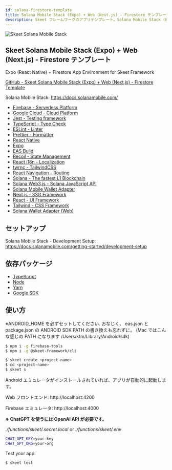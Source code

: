 ```yaml
---
id: solana-firestore-template
title: Solana Mobile Stack (Expo) + Web (Next.js) - Firestore テンプレート
description: Skeet フレームワークのアプリテンプレート。Solana Mobile Stack (Expo) + Web (Next.js) と Firestore を使用しています。
---
```


![Skeet Solana Mobile Stack](https://storage.googleapis.com/skeet-assets/animation/SkeetSolanaMobileStack.gif)

## Skeet Solana Mobile Stack (Expo) + Web (Next.js) - Firestore テンプレート

Expo (React Native) + Firestore App Environment for Skeet Framework

[GitHub - Skeet Solana Mobile Stack (Expo) + Web (Next.js) - Firestore Template](https://github.com/elsoul/skeet-solana-mobile-stack)

Solana Mobile Stack: https://docs.solanamobile.com/

- [Firebase - Serverless Platform](https://firebase.google.com/)
- [Google Cloud - Cloud Platform](https://cloud.google.com/)
- [Jest - Testing framework](https://jestjs.io/)
- [TypeScript - Type Check](https://www.typescriptlang.org/)
- [ESLint - Linter](https://eslint.org/)
- [Prettier - Formatter](https://prettier.io/)
- [React Native](https://reactnative.dev/)
- [Expo](https://docs.expo.dev/)
- [EAS Build](https://docs.expo.dev/build/introduction/)
- [Recoil - State Management](https://recoiljs.org/)
- [React i18n - Localization](https://react.i18next.com/)
- [twrnc - TailwindCSS](https://github.com/jaredh159/tailwind-react-native-classnames)
- [React Navigation - Routing](https://reactnavigation.org/)
- [Solana - The fastest L1 Blockchain](https://solana.com/)
- [Solana Web3.js - Solana JavaScript API](https://github.com/solana-labs/solana-web3.js)
- [Solana Mobile Wallet Adapter](https://docs.solanamobile.com/react-native/overview)
- [Next.js - SSG Framework](https://nextjs.org/)
- [React - UI Framework](https://reactjs.org/)
- [Tailwind - CSS Framework](https://tailwindcss.com/)
- [Solana Wallet Adapter (Web)](https://github.com/solana-labs/wallet-adapter)

## セットアップ

Solana Mobile Stack - Development Setup: https://docs.solanamobile.com/getting-started/development-setup

## 依存パッケージ

- [TypeScript](https://www.typescriptlang.org/)
- [Node](https://nodejs.org/)
- [Yarn](https://yarnpkg.com/)
- [Google SDK](https://cloud.google.com/sdk/docs)

## 使い方

※ANDROID_HOME を必ずセットしてください. おなじく、 eas.json と package.json の ANDROID SDK PATH の書き換えも忘れずに。
(Mac ではこんな感じの PATH になります /Users/ktm/Library/Android/sdk)

```bash
$ npm i -g firebase-tools
$ npm i -g @skeet-framework/cli
```

```bash
$ skeet create <project-name>
$ cd <project-name>
$ skeet s
```

Android エミュレータがインストールされていれば、アプリが自動的に起動します。

Web フロントエンド: http://localhost:4200

Firebase エミュレータ: http://localhost:4000

**※ ChatGPT を使うには OpenAI API が必要です。**

_./functions/skeet/.secret.local_
or
_./functions/skeet/.env_

```bash
CHAT_GPT_KEY=your-key
CHAT_GPT_ORG=your-org
```

Test your app:

```bash
$ skeet test
```
